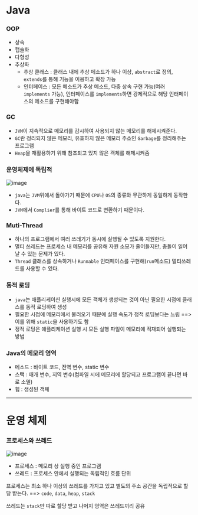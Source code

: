 # Java
### OOP
* 상속 
* 캡슐화
* 다형성
* 추상화
  - 추상 클래스 : 클래스 내에 추상 메소드가 하나 이상, `abstract`로 정의, `extends`를 통해 기능을 이용하고 확장 가능
  - 인터페이스  : 모든 메소드가 추상 메소드, 다중 상속 구현 가능(여러 `implements` 가능), 인터페이스를 `implements`하면 강제적으로 해당 인터페이스의 메소드를 구현해야함


### GC
* `JVM`이 지속적으로 메모리를 감시하여 사용되지 않는 메모리를 해제시켜준다. 
* `GC`란 정리되지 않은 메모리, 유효하지 않은 메모리 주소인 `Garbage`를 정리해주는 프로그램
* `Heap`을 재활용하기 위해 참조되고 있지 않은 객체를 해제시켜줌


### 운영체제에 독립적
![image](https://user-images.githubusercontent.com/60773356/133378924-89483061-ee14-4d4b-86d1-df8ffe56a3f4.png)

* `java`는 `JVM`위에서 돌아가기 때문에 `CPU`나 `OS`의 종류와 무관하게 동일하게 동작한다.
* `JVM`에서 `Complier`를 통해 바이트 코드로 변환하기 때문이다.


### Muti-Thread
* 하나의 프로그램에서 여러 쓰레기가 동시에 실행될 수 있도록 지원한다.
* 멀티 쓰레드는 프로세스 내 메모리를 공유해 자원 소모가 줄어들지만, 충돌이 일어날 수 있는 문제가 있다.
* `Thread` 클래스를 상속하거나 `Runnable` 인터페이스를 구현해(`run`메소드) 멀티쓰레드를 사용할 수 있다.

### 동적 로딩
* `java`는 애플리케이션 실행시에 모든 객체가 생성되는 것이 아닌 필요한 시점에 클래스를 동적 로딩하여 생성
* 필요한 시점에 메모리에서 불러오기 때문에 실행 속도가 정적 로딩보다는 느림 ==> 이를 위해 `static`을 사용하기도 함
* 정적 로딩은 애플리케이션 실행 시 모든 실행 파일이 메모리에 적재되어 실행되는 방법

### Java의 메모리 영역
* 메소드 : 바이트 코드, 전역 변수, static 변수
* 스택 : 매개 변수, 지역 변수(컴파일 시에 메모리에 할당되고 프로그램이 끝나면 바로 소멸)
* 힙 : 생성된 객체

----------------------------------------------------------------
# 운영 체제

### 프로세스와 쓰레드
![image](https://user-images.githubusercontent.com/60773356/133379567-30a8703c-62a2-4aac-8f99-14e38b3a713c.png)

* 프로세스 : 메모리 상 실행 중인 프로그램
* 쓰레드 : 프로세스 안에서 실행되는 독립적인 흐름 단위

프로세스는 최소 하나 이상의 쓰레드를 가지고 있고 별도의 주소 공간을 독립적으로 할당 받는다. ==> `code`, `data`, `heap`, `stack`

쓰레드는 `stack`만 따로 할당 받고 나머지 영역은 쓰레드끼리 공유







